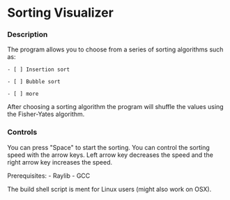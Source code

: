# Sorting Visualizer

### Description
The program allows you to choose from a series of sorting algorithms such as:

    - [ ] Insertion sort

    - [ ] Bubble sort

    - [ ] more

After choosing a sorting algorithm the program will shuffle the values using the
Fisher-Yates algorithm.

### Controls
You can press "Space" to start the sorting.
You can control the sorting speed with the arrow keys. Left arrow key decreases
the speed and the right arrow key increases the speed.

Prerequisites:
    - Raylib
    - GCC

The build shell script is ment for Linux users (might also work on OSX).
